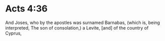 # Acts 4:36

And Joses, who by the apostles was surnamed Barnabas, (which is, being interpreted, The son of consolation,) a Levite, [and] of the country of Cyprus,